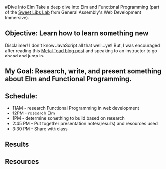 #Dive Into Elm
Take a deep dive into Elm and Functional Programming (part of the [Sweet Libs Lab](https://github.com/ga-wdi-exercises/sweet-libs) from General Assembly's Web Development Immersive).

## Objective: Learn how to learn something new
Disclaimer! I don't know JavaScript all that well...yet! But, I was encouraged after reading this [Metal Toad blog post](http://www.metaltoad.com/blog/on-javascript) and speaking to an instructor to go ahead and jump in.

## My Goal: Research, write, and present something about Elm and Functional Programming.
## Schedule:
- 11AM - research Functional Programming in web development
- 12PM - research Elm
- 1PM - determine something to build based on research
- 2:45 PM - Put together presentation notes(results) and resources used
- 3:30 PM - Share with class

## Results

## Resources
